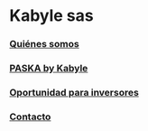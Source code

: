 # Kabyle sas 
 

### [Quiénes somos](./QuienesSomos.md)
 
 
 
### [PASKA by Kabyle](./Paska.md)
 
 
 
### [Oportunidad para inversores](./Oportunidad.md)
 
  
 
### [Contacto](./Contacto.md)
 




